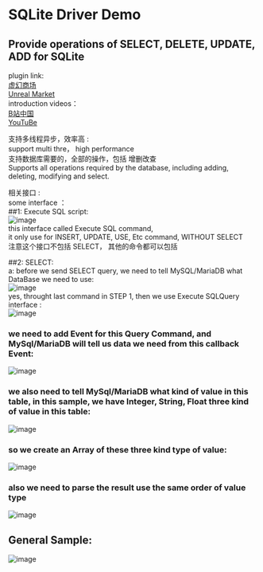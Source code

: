 # SQLite Driver Demo    
## Provide operations of SELECT, DELETE, UPDATE, ADD for SQLite
plugin link:   
[虚幻商场](https://www.unrealengine.com/marketplace/zh-CN/product/redisoperator)  
[Unreal Market](https://www.unrealengine.com/marketplace/en-US/product/redisoperator)  
introduction videos：   
[B站中国](https://www.bilibili.com/video/BV1cF411A7Ex?share_source=copy_web&vd_source=74c5a7ee7e63695eed9e0f75ba7bbc88)  
[YouTuBe](https://www.youtube.com/watch?v=OoNrNrngZdA&t=5s)  


支持多线程异步，效率高 :     
support multi thre， high performance    
支持数据库需要的，全部的操作，包括 增删改查       
Supports all operations required by the database, including adding, deleting, modifying and select.        


相关接口 :     
some interface ：    
##1: Execute SQL script:     
![image](https://github.com/user-attachments/assets/9fc8e2bf-ea7f-4580-a0da-86dd0c2e69a1)    
this interface called Execute SQL command,    
it only use for INSERT, UPDATE, USE, Etc command,  WITHOUT SELECT    
注意这个接口不包括  SELECT， 其他的命令都可以包括    


##2: SELECT:        
a: before we send SELECT query, we need to tell MySQL/MariaDB what DataBase we need to use:    
![image](https://github.com/user-attachments/assets/69662a7a-5195-4b24-ae2f-feb6b88d7361)     
yes, throught last command in STEP 1, then we use Execute SQLQuery interface :       
![image](https://github.com/user-attachments/assets/0a180b57-b0d6-43c9-966f-2cd280b0c2ee)     
### we need to add Event for this Query Command, and MySql/MariaDB will tell us data we need from this callback Event:    
![image](https://github.com/user-attachments/assets/4a38bacf-fc31-4dab-8e7b-483e24ccc58d)     
### we also need to tell MySql/MariaDB what kind of value in this table, in this sample, we have Integer, String, Float three kind of value in this table:   
![image](https://github.com/user-attachments/assets/95309552-619c-412c-9879-9a4a70237f89)     
### so we create an Array of these three kind type of value:    
![image](https://github.com/user-attachments/assets/f96d3f2b-7c91-4cd1-9f7d-880bcc44d09f)       
### also we need to parse the result use the same order of value type     
![image](https://github.com/user-attachments/assets/b2350d30-f67e-45d9-9cd7-9a0752e6ae3e)     

## General Sample:    
![image](https://github.com/user-attachments/assets/48267b67-e5aa-4595-b3d9-c4e10e1b2726)       




    

